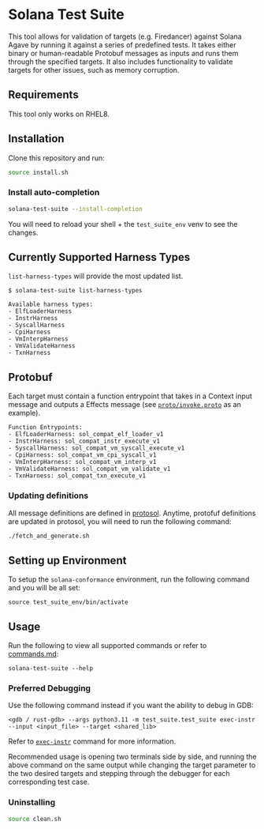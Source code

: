 # Solana Test Suite

This tool allows for validation of targets (e.g. Firedancer) against Solana Agave by running it against a series of predefined tests. It takes either binary or human-readable Protobuf messages as inputs and runs them through the specified targets. It also includes functionality to validate targets for other issues, such as memory corruption.

## Requirements

This tool only works on RHEL8.

## Installation

Clone this repository and run:

```sh
source install.sh
```

### Install auto-completion

```sh
solana-test-suite --install-completion
```
You will need to reload your shell + the `test_suite_env` venv to see the changes.

## Currently Supported Harness Types
`list-harness-types` will provide the most updated list.
```
$ solana-test-suite list-harness-types

Available harness types:
- ElfLoaderHarness
- InstrHarness
- SyscallHarness
- CpiHarness
- VmInterpHarness
- VmValidateHarness
- TxnHarness
```

## Protobuf

Each target must contain a function entrypoint that takes in a Context input message and outputs a Effects message (see [`proto/invoke.proto`](https://github.com/firedancer-io/protosol/blob/main/proto/invoke.proto) as an example).

```
Function Entrypoints:
- ElfLoaderHarness: sol_compat_elf_loader_v1
- InstrHarness: sol_compat_instr_execute_v1
- SyscallHarness: sol_compat_vm_syscall_execute_v1
- CpiHarness: sol_compat_vm_cpi_syscall_v1
- VmInterpHarness: sol_compat_vm_interp_v1
- VmValidateHarness: sol_compat_vm_validate_v1
- TxnHarness: sol_compat_txn_execute_v1
```

### Updating definitions
All message definitions are defined in [protosol](https://github.com/firedancer-io/protosol/). Anytime, protofuf definitions are updated in protosol, you will need to run the following command:

```sh
./fetch_and_generate.sh
```
## Setting up Environment
To setup the `solana-conformance` environment, run the following command and you will be all set:
```
source test_suite_env/bin/activate
```

## Usage
Run the following to view all supported commands or refer to [commands.md](commands.md):
```
solana-test-suite --help
```

### Preferred Debugging
Use the following command instead if you want the ability to debug in GDB:
```
<gdb / rust-gdb> --args python3.11 -m test_suite.test_suite exec-instr --input <input_file> --target <shared_lib>
```
Refer to [`exec-instr`](commands.md#solana-test-suite-exec-instr) command for more information.

Recommended usage is opening two terminals side by side, and running the above command on the same output while changing the target parameter to the two desired targets and  stepping through the debugger for each corresponding test case.


### Uninstalling

```sh
source clean.sh
```

